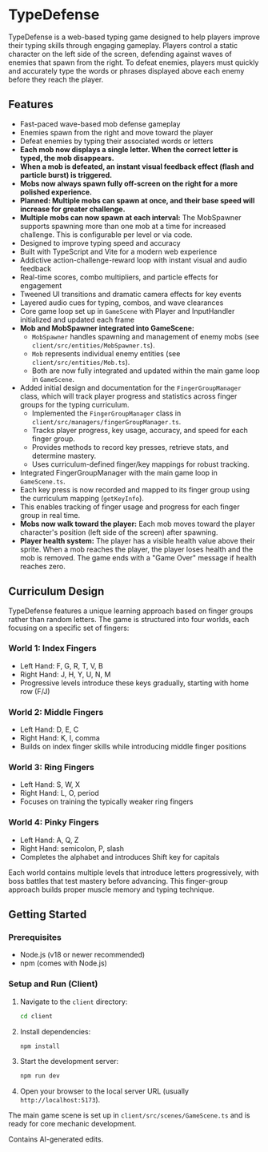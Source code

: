 # TypeDefense

TypeDefense is a web-based typing game designed to help players improve their typing skills through engaging gameplay. Players control a static character on the left side of the screen, defending against waves of enemies that spawn from the right. To defeat enemies, players must quickly and accurately type the words or phrases displayed above each enemy before they reach the player.

## Features

- Fast-paced wave-based mob defense gameplay
- Enemies spawn from the right and move toward the player
- Defeat enemies by typing their associated words or letters
- **Each mob now displays a single letter. When the correct letter is typed, the mob disappears.**
- **When a mob is defeated, an instant visual feedback effect (flash and particle burst) is triggered.**
- **Mobs now always spawn fully off-screen on the right for a more polished experience.**
- **Planned: Multiple mobs can spawn at once, and their base speed will increase for greater challenge.**
- **Multiple mobs can now spawn at each interval:** The MobSpawner supports spawning more than one mob at a time for increased challenge. This is configurable per level or via code.
- Designed to improve typing speed and accuracy
- Built with TypeScript and Vite for a modern web experience
- Addictive action-challenge-reward loop with instant visual and audio feedback
- Real-time scores, combo multipliers, and particle effects for engagement
- Tweened UI transitions and dramatic camera effects for key events
- Layered audio cues for typing, combos, and wave clearances
- Core game loop set up in `GameScene` with Player and InputHandler initialized and updated each frame
- **Mob and MobSpawner integrated into GameScene:**
  - `MobSpawner` handles spawning and management of enemy mobs (see `client/src/entities/MobSpawner.ts`).
  - `Mob` represents individual enemy entities (see `client/src/entities/Mob.ts`).
  - Both are now fully integrated and updated within the main game loop in `GameScene`.
- Added initial design and documentation for the `FingerGroupManager` class, which will track player progress and statistics across finger groups for the typing curriculum.
  - Implemented the `FingerGroupManager` class in `client/src/managers/fingerGroupManager.ts`.
  - Tracks player progress, key usage, accuracy, and speed for each finger group.
  - Provides methods to record key presses, retrieve stats, and determine mastery.
  - Uses curriculum-defined finger/key mappings for robust tracking.
- Integrated FingerGroupManager with the main game loop in `GameScene.ts`.
- Each key press is now recorded and mapped to its finger group using the curriculum mapping (`getKeyInfo`).
- This enables tracking of finger usage and progress for each finger group in real time.
- **Mobs now walk toward the player:** Each mob moves toward the player character's position (left side of the screen) after spawning.
- **Player health system:** The player has a visible health value above their sprite. When a mob reaches the player, the player loses health and the mob is removed. The game ends with a "Game Over" message if health reaches zero.

## Curriculum Design

TypeDefense features a unique learning approach based on finger groups rather than random letters. The game is structured into four worlds, each focusing on a specific set of fingers:

### World 1: Index Fingers

- Left Hand: F, G, R, T, V, B
- Right Hand: J, H, Y, U, N, M
- Progressive levels introduce these keys gradually, starting with home row (F/J)

### World 2: Middle Fingers

- Left Hand: D, E, C
- Right Hand: K, I, comma
- Builds on index finger skills while introducing middle finger positions

### World 3: Ring Fingers

- Left Hand: S, W, X
- Right Hand: L, O, period
- Focuses on training the typically weaker ring fingers

### World 4: Pinky Fingers

- Left Hand: A, Q, Z
- Right Hand: semicolon, P, slash
- Completes the alphabet and introduces Shift key for capitals

Each world contains multiple levels that introduce letters progressively, with boss battles that test mastery before advancing. This finger-group approach builds proper muscle memory and typing technique.

## Getting Started

### Prerequisites

- Node.js (v18 or newer recommended)
- npm (comes with Node.js)

### Setup and Run (Client)

1. Navigate to the `client` directory:

   ```bash
   cd client
   ```

2. Install dependencies:

   ```bash
   npm install
   ```

3. Start the development server:

   ```bash
   npm run dev
   ```

4. Open your browser to the local server URL (usually `http://localhost:5173`).

The main game scene is set up in `client/src/scenes/GameScene.ts` and is ready for core mechanic development.

Contains AI-generated edits.
